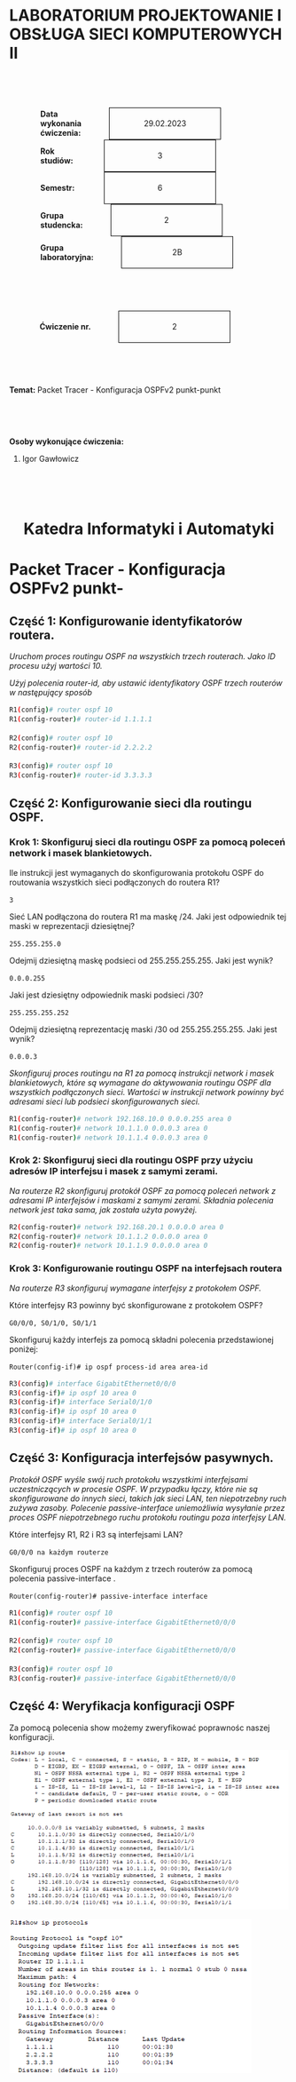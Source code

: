 <style>
h1, h4 {
    border-bottom: 0;
    display:flex;
    flex-direction: column;
    align-items: center;
      }
      
centerer{
    display: grid;
    grid-template-columns: 6fr 1fr 4fr;
    grid-template-rows: 1fr;

}
rectangle{
    border: 1px solid black;
    margin: 0px 50px 0px 50px;
    width: 200px;
    height: 4em;
    display: flex;
    flex-direction: column;
    align-items: center;
    justify-items: center;
}
Ltext{
    margin: auto auto auto 0;
    font-weight: bold;
    margin-left: 4em
}
Rtext{
    margin: auto;
}

row {
    display: flex;
    flex-direction: row;
    align-items: center;
    justify-content: center; 
}
 </style>
<h1>LABORATORIUM PROJEKTOWANIE I OBSŁUGA SIECI KOMPUTEROWYCH II</h1>

&nbsp;

&nbsp;

<style>

</style>

<centerer>
    <Ltext>Data wykonania ćwiczenia:</Ltext>
    <div align="center">
        <rectangle>
            <Rtext>29.02.2023</Rtext>
        </rectangle>
    </div>
</centerer>

<centerer>
    <Ltext>Rok studiów:</Ltext>
    <div align="center">
        <rectangle>
            <Rtext>3</Rtext>
        </rectangle>
    </div>
</centerer>

<centerer>
    <Ltext>Semestr:</Ltext>
    <div align="center">
        <rectangle>
            <Rtext>6</Rtext>
        </rectangle>
    </div>
</centerer>

<centerer>
    <Ltext>Grupa studencka:</Ltext>
    <div align="center">
        <rectangle>
            <Rtext>2</Rtext>
        </rectangle>
    </div>
</centerer>

<centerer>
    <Ltext>Grupa laboratoryjna:</Ltext>
    <div align="center">
        <rectangle>
            <Rtext>2B</Rtext>
        </rectangle>
    </div>
</centerer>

&nbsp;

&nbsp;

<row>
    <b>Ćwiczenie nr.</b>
    <rectangle>
        <Rtext>2</Rtext>
    </rectangle>
</row>

&nbsp;

&nbsp;

<b>Temat: </b> Packet Tracer - Konfiguracja OSPFv2 punkt-punkt

&nbsp;

&nbsp;

<b>Osoby wykonujące ćwiczenia: </b>

1. Igor Gawłowicz

&nbsp;

&nbsp;

<h1>Katedra Informatyki i Automatyki</h1>

<div style="page-break-after: always;"></div>

# Packet Tracer - Konfiguracja OSPFv2 punkt-


## Część 1: Konfigurowanie identyfikatorów routera.

*Uruchom proces routingu OSPF na wszystkich trzech routerach. Jako ID procesu użyj wartości 10.*

*Użyj polecenia router-id, aby ustawić identyfikatory OSPF trzech routerów w następujący sposób*

```bash
R1(config)# router ospf 10
R1(config-router)# router-id 1.1.1.1

R2(config)# router ospf 10
R2(config-router)# router-id 2.2.2.2

R3(config)# router ospf 10
R3(config-router)# router-id 3.3.3.3
```

## Część 2: Konfigurowanie sieci dla routingu OSPF.

### Krok 1: Skonfiguruj sieci dla routingu OSPF za pomocą poleceń network i masek blankietowych.

Ile instrukcji jest wymaganych do skonfigurowania protokołu OSPF do routowania wszystkich sieci podłączonych do routera R1?

`3`

Sieć LAN podłączona do routera R1 ma maskę /24. Jaki jest odpowiednik tej maski w reprezentacji dziesiętnej?

`255.255.255.0`

Odejmij dziesiętną maskę podsieci od 255.255.255.255. Jaki jest wynik?

`0.0.0.255`

Jaki jest dziesiętny odpowiednik maski podsieci /30?

`255.255.255.252`

Odejmij dziesiętną reprezentację maski /30 od 255.255.255.255. Jaki jest wynik?

`0.0.0.3`

*Skonfiguruj proces routingu na R1 za pomocą instrukcji network i masek blankietowych, które są wymagane do aktywowania routingu OSPF dla wszystkich podłączonych sieci. Wartości w instrukcji network powinny być adresami sieci lub podsieci skonfigurowanych sieci.*

```bash
R1(config-router)# network 192.168.10.0 0.0.0.255 area 0
R1(config-router)# network 10.1.1.0 0.0.0.3 area 0
R1(config-router)# network 10.1.1.4 0.0.0.3 area 0
```

### Krok 2: Skonfiguruj sieci dla routingu OSPF przy użyciu adresów IP interfejsu i masek z samymi zerami.

*Na routerze R2 skonfiguruj protokół OSPF za pomocą poleceń network z adresami IP interfejsów i maskami z samymi zerami. Składnia polecenia network jest taka sama, jak została użyta powyżej.*

```bash
R2(config-router)# network 192.168.20.1 0.0.0.0 area 0
R2(config-router)# network 10.1.1.2 0.0.0.0 area 0
R2(config-router)# network 10.1.1.9 0.0.0.0 area 0
```

### Krok 3: Konfigurowanie routingu OSPF na interfejsach routera

*Na routerze R3 skonfiguruj wymagane interfejsy z protokołem OSPF.*

Które interfejsy R3 powinny być skonfigurowane z protokołem OSPF?

`G0/0/0, S0/1/0, S0/1/1`

Skonfiguruj każdy interfejs za pomocą składni polecenia przedstawionej poniżej:

`Router(config-if)# ip ospf process-id area area-id`

```bash
R3(config)# interface GigabitEthernet0/0/0
R3(config-if)# ip ospf 10 area 0
R3(config-if)# interface Serial0/1/0
R3(config-if)# ip ospf 10 area 0
R3(config-if)# interface Serial0/1/1
R3(config-if)# ip ospf 10 area 0
```

## Część 3: Konfiguracja interfejsów pasywnych.

*Protokół OSPF wyśle swój ruch protokołu wszystkimi interfejsami uczestniczących w procesie OSPF. W przypadku łączy, które nie są skonfigurowane do innych sieci, takich jak sieci LAN, ten niepotrzebny ruch zużywa zasoby. Polecenie passive-interface uniemożliwia wysyłanie przez proces OSPF niepotrzebnego ruchu protokołu routingu poza interfejsy LAN.*

Które interfejsy R1, R2 i R3 są interfejsami LAN?

`G0/0/0 na każdym routerze`

Skonfiguruj proces OSPF na każdym z trzech routerów za pomocą polecenia passive-interface .

`Router(config-router)# passive-interface interface`

```bash
R1(config)# router ospf 10
R1(config-router)# passive-interface GigabitEthernet0/0/0

R2(config)# router ospf 10
R2(config-router)# passive-interface GigabitEthernet0/0/0

R3(config)# router ospf 10
R3(config-router)# passive-interface GigabitEthernet0/0/0
```

## Część 4: Weryfikacja konfiguracji OSPF

Za pomocą polecenia show możemy zweryfikować poprawnośc naszej konfiguracji.

![alt text](image.png)

![alt text](image-1.png)